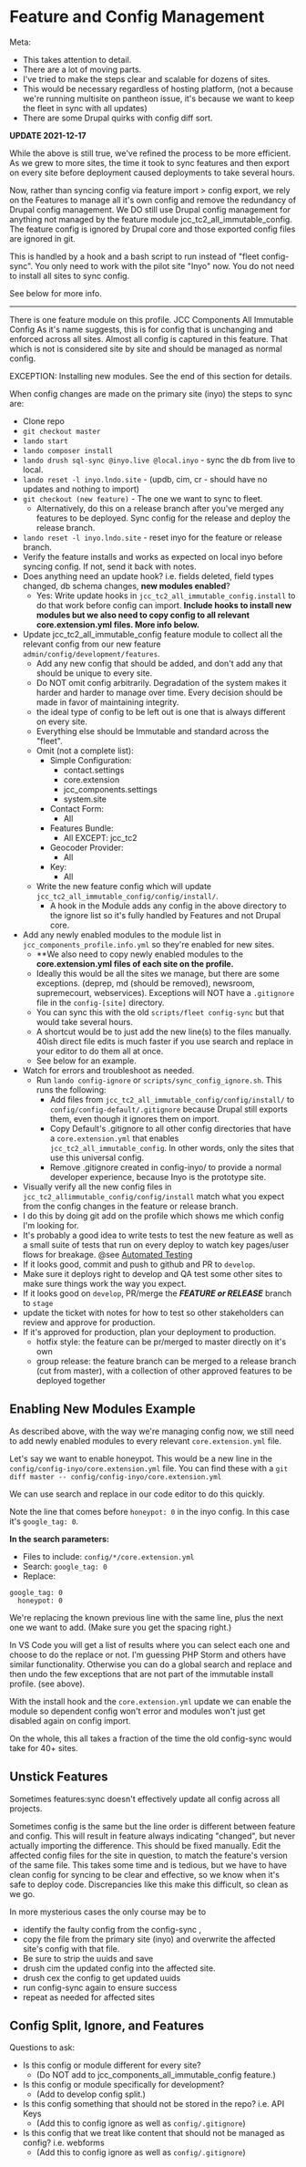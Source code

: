 # Feature and Config Management

Meta:

 - This takes attention to detail.
 - There are a lot of moving parts.
 - I've tried to make the steps clear and scalable for dozens of sites.
 - This would be necessary regardless of hosting platform, (not a because we're running multisite on pantheon issue, it's because we want to keep the fleet in sync with all updates)
 - There are some Drupal quirks with config diff sort.

**UPDATE 2021-12-17**

While the above is still true, we've refined the process to be more efficient. As we grew to more sites, the time it took to sync features and then export on every site before deployment caused deployments to take several hours.

Now, rather than syncing config via feature import > config export, we rely on the Features to manage all it's own config and remove the redundancy of Drupal config management. We DO still use Drupal config management for anything not managed by the feature module jcc_tc2_all_immutable_config. The feature config is ignored by Drupal core and those exported config files are ignored in git.

This is handled by a hook and a bash script to run instead of "fleet config-sync". You only need to work with the pilot site "Inyo" now. You do not need to install all sites to sync config.

See below for more info.

---

There is one feature module on this profile. JCC Components All Immutable Config
As it's name suggests, this is for config that is unchanging and enforced across all sites.  Almost all config is captured in this feature. That which is not is considered site by site and should be managed as normal config.

EXCEPTION: Installing new modules. See the end of this section for details.

When config changes are made on the primary site (inyo) the steps to sync are:

  - Clone repo
  - `git checkout master`
  - `lando start`
  - `lando composer install`
  - `lando drush sql-sync @inyo.live @local.inyo` - sync the db from live to local.
  - `lando reset -l inyo.lndo.site` - (updb, cim, cr - should have no updates and nothing to import)
  - `git checkout (new feature)` - The one we want to sync to fleet.
    - Alternatively, do this on a release branch after you've merged any features to be deployed. Sync config for the release and deploy the release branch.
  - `lando reset -l inyo.lndo.site` - reset inyo for the feature or release branch.
  - Verify the feature installs and works as expected on local inyo before syncing config. If not, send it back with notes.
  - Does anything need an update hook? i.e. fields deleted, field types changed, db schema changes, **new modules enabled**?
    - Yes: Write update hooks in `jcc_tc2_all_immutable_config.install` to do that work before config can import. **Include hooks to install new modules but we also need to copy config to all relevant core.extension.yml files. More info below.**
  - Update jcc_tc2_all_immutable_config feature module to collect all the relevant config from our new feature `admin/config/development/features`.
    - Add any new config that should be added, and don't add any that should be unique to every site.
    - Do NOT omit config arbitrarily. Degradation of the system makes it harder and harder to manage over time. Every decision should be made in favor of maintaining integrity.
    - the ideal type of config to be left out is one that is always different on every site.
    - Everything else should be Immutable and standard across the "fleet".
    - Omit (not a complete list):
      - Simple Configuration:
        - contact.settings
        - core.extension
        - jcc_components.settings
        - system.site
      - Contact Form:
        - All
      - Features Bundle:
        - All EXCEPT: jcc_tc2
      - Geocoder Provider:
        - All
      - Key:
        - All
    - Write the new feature config which will update `jcc_tc2_all_immutable_config/config/install/`.
      - A hook in the Module adds any config in the above directory to the ignore list so it's fully handled by Features and not Drupal core.
  - Add any newly enabled modules to the module list in `jcc_components_profile.info.yml` so they're enabled for new sites.
    - **We also need to copy newly enabled modules to the **core.extension.yml files of each site on the profile.**
    - Ideally this would be all the sites we manage, but there are some exceptions. (deprep, md (should be removed), newsroom, supremecourt, webservices).  Exceptions will NOT have a `.gitignore` file in the `config-[site]` directory.
    - You can sync this with the old `scripts/fleet config-sync` but that would take several hours.
    - A shortcut would be to just add the new line(s) to the files manually. 40ish direct file edits is much faster if you use search and replace in your editor to do them all at once.
    - See below for an example.
  - Watch for errors and troubleshoot as needed.
    - Run `lando config-ignore` or `scripts/sync_config_ignore.sh`. This runs the following:
      - Add files from `jcc_tc2_all_immutable_config/config/install/` to `config/config-default/.gitignore` because Drupal still exports them, even though it ignores them on import.
      - Copy Default's .gitignore to all other config directories that have a `core.extension.yml` that enables `jcc_tc2_all_immutable_config`. In other words, only the sites that use this universal config.
      - Remove .gitignore created in config-inyo/ to provide a normal developer experience, because Inyo is the prototype site.
  - Visually verify all the new config files in `jcc_tc2_allimmutable_config/config/install` match what you expect from the config changes in the feature or release branch.
  - I do this by doing git add on the profile which shows me which config I'm looking for.
  - It's probably a good idea to write tests to test the new feature as well as a small suite of tests that run on every deploy to watch key pages/user flows for breakage. @see [Automated Testing](./automated-testing.md)
  - If it looks good, commit and push to github and PR to `develop`.
  - Make sure it deploys right to develop and QA test some other sites to make sure things work the way you expect.
  - If it looks good on `develop`, PR/merge the _**FEATURE or RELEASE**_ branch to `stage`
  - update the ticket with notes for how to test so other stakeholders can review and approve for production.
  - If it's approved for production, plan your deployment to production.
    - hotfix style: the feature can be pr/merged to master directly on it's own
    - group release: the feature branch can be merged to a release branch (cut from master), with a collection of other approved features to be deployed together

## Enabling New Modules Example

As described above, with the way we're managing config now, we still need to add newly enabled modules to every relevant `core.extension.yml` file.

Let's say we want to enable honeypot. This would be a new line in the `config/config-inyo/core.extension.yml` file. You can find these with a `git diff master -- config/config-inyo/core.extension.yml`

We can use search and replace in our code editor to do this quickly.

Note the line that comes before `honeypot: 0` in the inyo config. In this case it's `google_tag: 0`.

**In the search parameters:**

 - Files to include: `config/*/core.extension.yml`
 - Search: `google_tag: 0`
 - Replace:
```
google_tag: 0
  honeypot: 0
```
We're replacing the known previous line with the same line, plus the next one we want to add.  (Make sure you get the spacing right.)

In VS Code you will get a list of results where you can select each one and choose to do the replace or not. I'm guessing PHP Storm and others have similar functionality. Otherwise you can do a global search and replace and then undo the few exceptions that are not part of the immutable install profile. (see above).

With the install hook and the `core.extension.yml` update we can enable the module so dependent config won't error and modules won't just get disabled again on config import.

On the whole, this all takes a fraction of the time the old config-sync would take for 40+ sites.

## Unstick Features

Sometimes features:sync doesn't effectively update all config across all projects.

Sometimes config is the same but the line order is different between feature and config.  This will result in feature always indicating "changed", but never actually importing the difference. This should be fixed manually. Edit the affected config files for the site in question, to match the feature's version of the same file.  This takes some time and is tedious, but we have to have clean config for syncing to be clear and effective, so we know when it's safe to deploy code. Discrepancies like this make this difficult, so clean as we go.

In more mysterious cases the only course may be to
  - identify the faulty config from the config-sync ,
  - copy the file from the primary site (inyo) and overwrite the affected site's config with that file.
  - Be sure to strip the uuids and save
  - drush cim the updated config into the affected site.
  - drush cex the config to get updated uuids
  - run config-sync again to ensure success
  - repeat as needed for affected sites


## Config Split, Ignore, and Features

Questions to ask:
  - Is this config or module different for every site?
    - (Do NOT add to jcc_components_all_immutable_config feature.)
  - Is this config or module specifically for development?
    - (Add to develop config split.)
  - Is this config something that should not be stored in the repo? i.e. API Keys
    - (Add this to config ignore as well as `config/.gitignore`)
  - Is this config that we treat like content that should not be managed as config? i.e. webforms
    - (Add this to config ignore as well as `config/.gitignore`)
